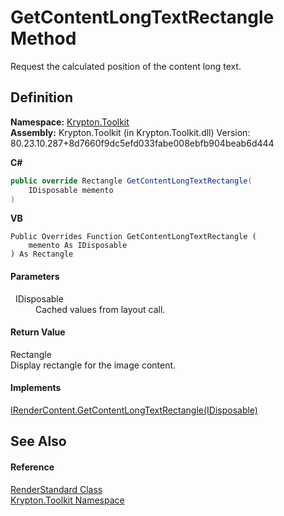 # GetContentLongTextRectangle Method


Request the calculated position of the content long text.



## Definition
**Namespace:** <a href="79d2eac2-21f4-54ff-7552-b20c33c30600.md">Krypton.Toolkit</a>  
**Assembly:** Krypton.Toolkit (in Krypton.Toolkit.dll) Version: 80.23.10.287+8d7660f9dc5efd033fabe008ebfb904beab6d444

**C#**
``` C#
public override Rectangle GetContentLongTextRectangle(
	IDisposable memento
)
```
**VB**
``` VB
Public Overrides Function GetContentLongTextRectangle ( 
	memento As IDisposable
) As Rectangle
```



#### Parameters
<dl><dt>  IDisposable</dt><dd>Cached values from layout call.</dd></dl>

#### Return Value
Rectangle  
Display rectangle for the image content.

#### Implements
<a href="c132afd3-5dc8-5e8c-4b0b-a0666ddac3a0.md">IRenderContent.GetContentLongTextRectangle(IDisposable)</a>  


## See Also


#### Reference
<a href="8a8b9945-a6ad-21c4-5182-014e3b962e19.md">RenderStandard Class</a>  
<a href="79d2eac2-21f4-54ff-7552-b20c33c30600.md">Krypton.Toolkit Namespace</a>  
